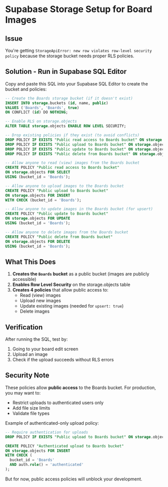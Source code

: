 # Supabase Storage Setup for Board Images

## Issue
You're getting `StorageApiError: new row violates row-level security policy` because the storage bucket needs proper RLS policies.

## Solution - Run in Supabase SQL Editor

Copy and paste this SQL into your Supabase SQL Editor to create the bucket and policies:

```sql
-- Create the Boards storage bucket (if it doesn't exist)
INSERT INTO storage.buckets (id, name, public)
VALUES ('Boards', 'Boards', true)
ON CONFLICT (id) DO NOTHING;

-- Enable RLS on storage.objects
ALTER TABLE storage.objects ENABLE ROW LEVEL SECURITY;

-- Drop existing policies if they exist (to avoid conflicts)
DROP POLICY IF EXISTS "Public read access to Boards bucket" ON storage.objects;
DROP POLICY IF EXISTS "Public upload to Boards bucket" ON storage.objects;
DROP POLICY IF EXISTS "Public update to Boards bucket" ON storage.objects;
DROP POLICY IF EXISTS "Public delete from Boards bucket" ON storage.objects;

-- Allow anyone to read (view) images from the Boards bucket
CREATE POLICY "Public read access to Boards bucket"
ON storage.objects FOR SELECT
USING (bucket_id = 'Boards');

-- Allow anyone to upload images to the Boards bucket
CREATE POLICY "Public upload to Boards bucket"
ON storage.objects FOR INSERT
WITH CHECK (bucket_id = 'Boards');

-- Allow anyone to update images in the Boards bucket (for upsert)
CREATE POLICY "Public update to Boards bucket"
ON storage.objects FOR UPDATE
USING (bucket_id = 'Boards');

-- Allow anyone to delete images from the Boards bucket
CREATE POLICY "Public delete from Boards bucket"
ON storage.objects FOR DELETE
USING (bucket_id = 'Boards');
```

## What This Does

1. **Creates the `Boards` bucket** as a public bucket (images are publicly accessible)
2. **Enables Row Level Security** on the storage.objects table
3. **Creates 4 policies** that allow public access to:
   - Read (view) images
   - Upload new images
   - Update existing images (needed for `upsert: true`)
   - Delete images

## Verification

After running the SQL, test by:

1. Going to your board edit screen
2. Upload an image
3. Check if the upload succeeds without RLS errors

## Security Note

These policies allow **public access** to the Boards bucket. For production, you may want to:
- Restrict uploads to authenticated users only
- Add file size limits
- Validate file types

Example of authenticated-only upload policy:
```sql
-- Require authentication for uploads
DROP POLICY IF EXISTS "Public upload to Boards bucket" ON storage.objects;

CREATE POLICY "Authenticated upload to Boards bucket"
ON storage.objects FOR INSERT
WITH CHECK (
  bucket_id = 'Boards' 
  AND auth.role() = 'authenticated'
);
```

But for now, public access policies will unblock your development.
